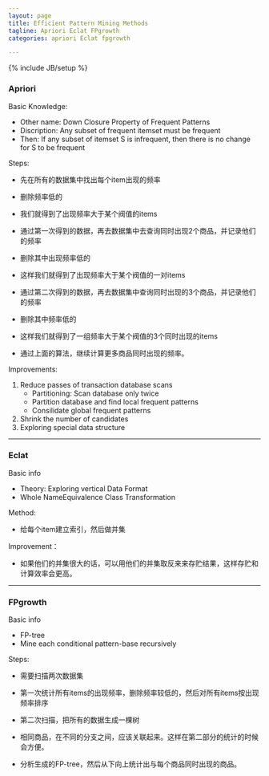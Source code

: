 ```yaml
---
layout: page
title: Efficient Pattern Mining Methods
tagline: Apriori Eclat FPgrowth
categories: apriori Eclat fpgrowth

---
```


{% include JB/setup %}

### Apriori

Basic Knowledge:

- Other name: Down Closure Property of Frequent Patterns
- Discription: Any subset of frequent itemset must be frequent
- Then: If any subset of itemset S is infrequent, then there is no change for S to be frequent

Steps:

- 先在所有的数据集中找出每个item出现的频率
- 删除频率低的
- 我们就得到了出现频率大于某个阀值的items

- 通过第一次得到的数据，再去数据集中去查询同时出现2个商品，并记录他们的频率
- 删除其中出现频率低的
- 这样我们就得到了出现频率大于某个阀值的一对items

- 通过第二次得到的数据，再去数据集中查询同时出现的3个商品，并记录他们的频率
- 删除其中频率低的
- 这样我们就得到了一组频率大于某个阀值的3个同时出现的items

- 通过上面的算法，继续计算更多商品同时出现的频率。

Improvements:

1. Reduce passes of transaction database scans
    - Partitioning: Scan database only twice
    - Partition database and find local frequent patterns
    - Consilidate global frequent patterns
2. Shrink the number of candidates
3. Exploring special data structure

---

### Eclat

Basic info

- Theory: Exploring vertical Data Format
- Whole NameEquivalence Class Transformation

Method:

- 给每个item建立索引，然后做并集

Improvement：

- 如果他们的并集很大的话，可以用他们的并集取反来来存贮结果，这样存贮和计算效率会更高。

---

### FPgrowth

Basic info

- FP-tree
- Mine each conditional pattern-base recursively

Steps:

- 需要扫描两次数据集
- 第一次统计所有items的出现频率，删除频率较低的，然后对所有items按出现频率排序
- 第二次扫描，把所有的数据生成一棵树
- 相同商品，在不同的分支之间，应该关联起来。这样在第二部分的统计的时候会方便。

- 分析生成的FP-tree，然后从下向上统计出与每个商品同时出现的商品。
